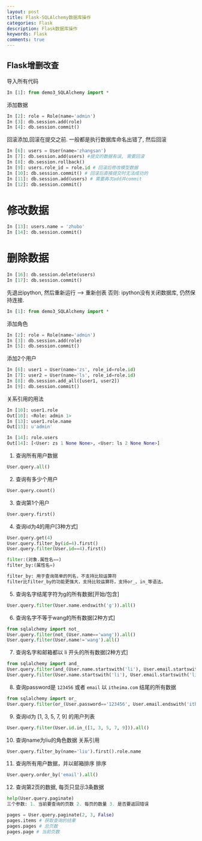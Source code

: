 ```yaml
---
layout: post
title: Flask-SQLAlchemy数据库操作
categories: Flask
description: Flask数据库操作
keywords: Flask
comments: true
---
```


## Flask增删改查


导入所有代码  

```python
In [1]: from demo3_SQLAlchemy import *
```

添加数据  

```python
In [2]: role = Role(name='admin')
In [3]: db.session.add(role)
In [4]: db.session.commit()
```


回滚添加,回滚在提交之前. 一般都是执行数据库命名出错了, 然后回滚

```python
In [6]: users = User(name='zhangsan')
In [7]: db.session.add(users) #提交的数据有误, 需要回滚
In [8]: db.session.rollback()
In [9]: users.role_id = role.id # 回滚后修改模型数据
In [10]: db.session.commit() # 回滚后直接提交时无法成功的
In [11]: db.session.add(users) # 需要再次add并commit
In [12]: db.session.commit()
```

# 修改数据  

```python
In [13]: users.name = 'zhubo'
In [14]: db.session.commit()
```


# 删除数据  

```python
In [16]: db.session.delete(users)
In [17]: db.session.commit()
```


先退出ipython, 然后重新运行 --> 重新创表
否则: ipython没有关闭数据库, 仍然保持连接. 

```python
In [1]: from demo3_SQLAlchemy import * 
```


添加角色  

```python
In [2]: role = Role(name='admin')
In [3]: db.session.add(role)
In [5]: db.session.commit()
```

添加2个用户  

```python
In [6]: user1 = User(name='zs', role_id=role.id)
In [7]: user2 = User(name='ls', role_id=role.id)
In [8]: db.session.add_all([user1, user2])
In [9]: db.session.commit()
```

关系引用的用法
```python
In [10]: user1.role
Out[10]: <Role: admin 1>
In [13]: user1.role.name
Out[13]: u'admin'

In [14]: role.users
Out[14]: [<User: zs 1 None None>, <User: ls 2 None None>]

```


1. 查询所有用户数据
```python
User.query.all()
```

2. 查询有多少个用户  

```python
User.query.count()

```
3. 查询第1个用户  

```python
User.query.first()
```

4. 查询id为4的用户[3种方式]  

```python
User.query.get(4)
User.query.filter_by(id=4).first()
User.query.filter(User.id==4).first()

filter:(对象.属性名==)
filter_by:(属性名=)

filter_by: 用于查询简单的列名，不支持比较运算符
filter比filter_by的功能更强大，支持比较运算符，支持or_、in_等语法。

```
5. 查询名字结尾字符为g的所有数据[开始/包含]  

```python
User.query.filter(User.name.endswith('g')).all()
```
6. 查询名字不等于wang的所有数据[2种方式]  

```python
from sqlalchemy import not_
User.query.filter(not_(User.name=='wang')).all()
User.query.filter(User.name!='wang').all()

```

7. 查询名字和邮箱都以 li 开头的所有数据[2种方式]

```python
from sqlalchemy import and_
User.query.filter(and_(User.name.startswith('li'), User.email.startswith('li'))).all()
User.query.filter(User.name.startswith('li'), User.email.startswith('li')).all()

```


8. 查询password是 `123456` 或者 `email` 以 `itheima.com` 结尾的所有数据

```python
from sqlalchemy import or_
User.query.filter(or_(User.password=='123456', User.email.endswith('itheima.com'))).all()
```
9. 查询id为 [1, 3, 5, 7, 9] 的用户列表  

```python
User.query.filter(User.id.in_([1, 3, 5, 7, 9])).all()
```

10. 查询name为liu的角色数据
关系引用  

```python
User.query.filter_by(name='liu').first().role.name

```
11. 查询所有用户数据，并以邮箱排序
排序  

```python
User.query.order_by('email').all()
```

12. 查询第2页的数据, 每页只显示3条数据  

```python
help(User.query.paginate)
三个参数: 1. 当前要查询的页数 2. 每页的数量 3. 是否要返回错误

pages = User.query.paginate(2, 3, False)
pages.items # 获取查询的结果
pages.pages # 总页数
pages.page # 当前页数
```
